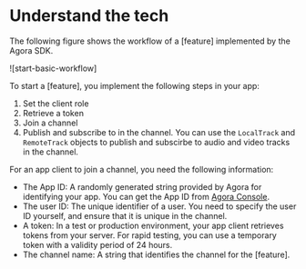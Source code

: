 # Understand the tech

The following figure shows the workflow of a [feature] implemented by the Agora SDK.

![start-basic-workflow]

To start a [feature], you implement the following steps in your app:

<ol>
<li props="live">Set the client role</li>
<li>Retrieve a token</li>
<li>Join a channel</li>
<li>Publish and subscribe to <ph keyref="media-type"/> in the channel. <ph props="web">You can use the <code>LocalTrack</code> and <code>RemoteTrack</code> objects to publish and subscirbe to audio and video tracks in the channel.</ph></li>
</ol>

For an app client to join a channel, you need the following information:

- The App ID: A randomly generated string provided by Agora for identifying your app. You can get the App ID from [Agora Console](https://console.agora.io/).
- The user ID: The unique identifier of a user. You need to specify the user ID yourself, and ensure that it is unique in the channel.
- A token: In a test or production environment, your app client retrieves tokens from your server. For rapid testing, you can use a temporary token with a validity period of 24 hours.
- The channel name: A string that identifies the channel for the [feature].

